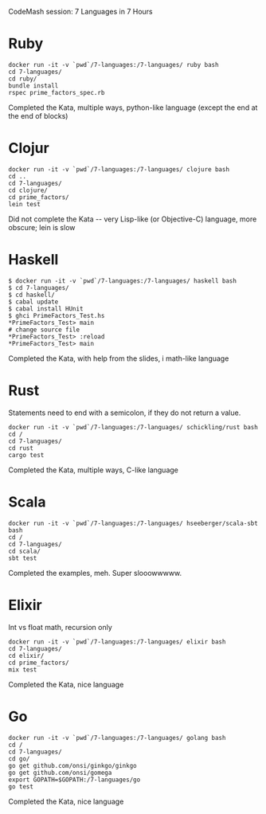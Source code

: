 
CodeMash session: 7 Languages in 7 Hours

# Ruby

	docker run -it -v `pwd`/7-languages:/7-languages/ ruby bash
	cd 7-languages/
	cd ruby/
	bundle install
	rspec prime_factors_spec.rb

Completed the Kata, multiple ways, python-like language (except the end at the end of blocks)

# Clojur

	docker run -it -v `pwd`/7-languages:/7-languages/ clojure bash
	cd ..
	cd 7-languages/
	cd clojure/
	cd prime_factors/
	lein test

Did not complete the Kata -- very Lisp-like (or Objective-C) language, more obscure; lein is slow

# Haskell

	$ docker run -it -v `pwd`/7-languages:/7-languages/ haskell bash
	$ cd 7-languages/
	$ cd haskell/
	$ cabal update
	$ cabal install HUnit
	$ ghci PrimeFactors_Test.hs
	*PrimeFactors_Test> main
	# change source file
	*PrimeFactors_Test> :reload
	*PrimeFactors_Test> main

Completed the Kata, with help from the slides, i math-like language

# Rust

Statements need to end with a semicolon, if they do not return a value.

	docker run -it -v `pwd`/7-languages:/7-languages/ schickling/rust bash
	cd /
	cd 7-languages/
	cd rust
	cargo test

Completed the Kata, multiple ways, C-like language

# Scala

	docker run -it -v `pwd`/7-languages:/7-languages/ hseeberger/scala-sbt bash
	cd /
	cd 7-languages/
	cd scala/
	sbt test

Completed the examples, meh. Super slooowwwww.

# Elixir

Int vs float math, recursion only

	docker run -it -v `pwd`/7-languages:/7-languages/ elixir bash
    cd 7-languages/
    cd elixir/
    cd prime_factors/
    mix test

Completed the Kata, nice language

# Go

	docker run -it -v `pwd`/7-languages:/7-languages/ golang bash
    cd /
    cd 7-languages/
    cd go/
	go get github.com/onsi/ginkgo/ginkgo
	go get github.com/onsi/gomega
	export GOPATH=$GOPATH:/7-languages/go
	go test

Completed the Kata, nice language
